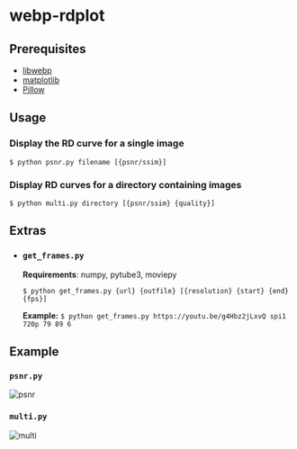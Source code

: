 # webp-rdplot

## Prerequisites
- [libwebp](https://github.com/webmproject/libwebp)
- [matplotlib](https://matplotlib.org/)
- [Pillow](https://pillow.readthedocs.io/en/stable/)

## Usage

### Display the RD curve for a single image
```$ python psnr.py filename [{psnr/ssim}]```

### Display RD curves for a directory containing images
```$ python multi.py directory [{psnr/ssim} {quality}]```

## Extras

* ### `get_frames.py`
  **Requirements**: numpy, pytube3, moviepy

  ```$ python get_frames.py {url} {outfile} [{resolution} {start} {end} {fps}]```

  **Example:** 
  `$ python get_frames.py https://youtu.be/g4Hbz2jLxvQ spi1 720p 79 89 6`


## Example

### `psnr.py`
![psnr](examples/psnr.png)

### `multi.py`
![multi](examples/multi.png)
